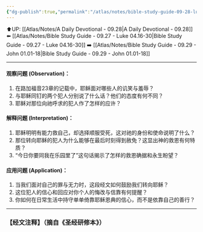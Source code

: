 ```yaml
---
{"dg-publish":true,"permalink":"/atlas/notes/bible-study-guide-09-28-luke-23-26-43/"}
---
```


⬆️UP: [[Atlas/Notes/A Daily Devotional - 09.28\|A Daily Devotional - 09.28]]
⬅️ [[Atlas/Notes/Bible Study Guide - 09.27 - Luke 04.16-30\|Bible Study Guide - 09.27 - Luke 04.16-30]]
➡️ [[Atlas/Notes/Bible Study Guide - 09.29 - John 01.01-18\|Bible Study Guide - 09.29 - John 01.01-18]] 

---

#### 观察问题 (Observation)：

1. 在路加福音23章的记载中，耶稣面对哪些人的讥笑与羞辱？
2. 与耶稣同钉的两个犯人分别说了什么话？他们的态度有何不同？
3. 耶稣对那位向祂呼求的犯人作了怎样的应许？

#### 解释问题 (Interpretation)：

1. 耶稣明明有能力救自己，却选择顺服受死，这对祂的身份和使命说明了什么？
2. 那位转向耶稣的犯人为什么能够在最后时刻得到赦免？这显出神的救恩有何特质？
3. “今日你要同我在乐园里了”这句话揭示了怎样的救恩确据和永生盼望？

#### 应用问题 (Application)：

1. 当我们面对自己的罪与无力时，这段经文如何鼓励我们转向耶稣？
2. 这位犯人的信心和回应对你个人的悔改与信靠有何提醒？
3. 你如何在日常生活中持守单单倚靠耶稣恩典的信心，而不是依靠自己的善行？

---
### 【经文注释】（摘自《圣经研修本》）

